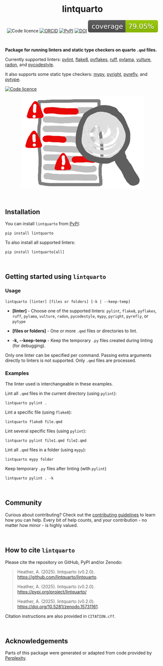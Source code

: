 <div align="center">

# lintquarto

![Code licence](https://img.shields.io/badge/🛡️_Code_licence-MIT-8a00c2?&labelColor=gray)
[![ORCID](https://img.shields.io/badge/ORCID_Amy_Heather-0000--0002--6596--3479-A6CE39?&logo=orcid&logoColor=white)](https://orcid.org/0000-0002-6596-3479)
[![PyPI](https://img.shields.io/pypi/v/lintquarto?&labelColor=gray)](https://pypi.org/project/lintquarto/)
[![DOI](https://img.shields.io/badge/DOI-10.5281/zenodo.15731161-486CAC?&logoColor=white)](https://doi.org/10.5281/zenodo.15731161)
[![Coverage](coverage-badge.svg)](https://github.com/lintquarto/lintquarto/actions/workflows/tests.yaml)
</div>

<br>

**Package for running linters and static type checkers on quarto `.qmd` files.**

Currently supported linters: [pylint](https://github.com/pylint-dev/pylint), [flake8](https://github.com/pycqa/flake8), [pyflakes](https://github.com/PyCQA/pyflakes), [ruff](https://github.com/astral-sh/ruff), [pylama](https://github.com/klen/pylama), [vulture](https://github.com/jendrikseipp/vulture), [radon](https://github.com/rubik/radon), and [pycodestyle](https://github.com/PyCQA/pycodestyle).

It also supports some static type checkers: [mypy](https://github.com/python/mypy), [pyright](https://github.com/microsoft/pyright), [pyrefly](https://github.com/facebook/pyrefly), and [pytype](https://github.com/google/pytype).

[![Code licence](https://img.shields.io/badge/🖱️_Click_to_view_package_documentation-37a779?style=for-the-badge)](https://lintquarto.github.io/lintquarto/)

<p align="center">
  <img src="https://github.com/lintquarto/lintquarto/raw/main/docs/images/linting.png" alt="Linting illustration" width="400"/>
</p>

<br>

## Installation

You can install `lintquarto` from [PyPI](https://pypi.org/project/lintquarto/):

```
pip install lintquarto
```

To also install all supported linters:

```
pip install lintquarto[all]
```

<br>

## Getting started using `lintquarto`

### Usage

```{.bash}
lintquarto [linter] [files or folders] [-k | --keep-temp]
```

* **[linter]** - Choose one of the supported linters: `pylint`, `flake8`, `pyflakes`, `ruff`, `pylama`, `vulture`, `radon`, `pycodestyle`, `mypy`, `pyright`, `pyrefly`, or `pytype`

* **[files or folders]** - One or more `.qmd` files or directories to lint.
* **-k, --keep-temp** - Keep the temporary `.py` files created during linting (for debugging).

Only one linter can be specified per command. Passing extra arguments directly to linters is not supported. Only `.qmd` files are processed.

### Examples

The linter used is interchangeable in these examples.

Lint all `.qmd` files in the current directory (using `pylint`):

```{.bash}
lintquarto pylint .
```

Lint a specific file (using `flake8`):

```{.bash}
lintquarto flake8 file.qmd
```

Lint several specific files (using `pylint`):

```{.bash}
lintquarto pylint file1.qmd file2.qmd
```

Lint all `.qmd` files in a folder (using `mypy`):

```{.bash}
lintquarto mypy folder
```

Keep temporary `.py` files after linting (with `pylint`)

```{.bash}
lintquarto pylint . -k
```

<br>

## Community

Curious about contributing? Check out the [contributing guidelines](CONTRIBUTING.md) to learn how you can help. Every bit of help counts, and your contribution - no matter how minor - is highly valued.

<br>

## How to cite `lintquarto`

Please cite the repository on GitHub, PyPI and/or Zenodo:

> Heather, A. (2025). lintquarto (v0.2.0).  https://github.com/lintquarto/lintquarto.
>
> Heather, A. (2025). lintquarto (v0.2.0). https://pypi.org/project/lintquarto/
>
> Heather, A. (2025). lintquarto (v0.2.0). https://doi.org/10.5281/zenodo.15731161.

Citation instructions are also provided in `CITATION.cff`.

<br>

## Acknowledgements

Parts of this package were generated or adapted from code provided by [Perplexity](https://www.perplexity.ai/).